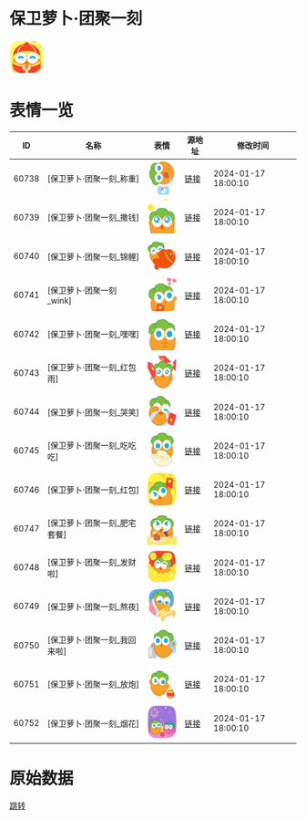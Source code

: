 # 保卫萝卜·团聚一刻

<img src="./cover.png" height="60" alt="cover" />

# 表情一览

|ID|名称|表情|源地址|修改时间|
|----|----|----|----|----|
|60738|[保卫萝卜·团聚一刻_称重]|<img src="./pic/060738_%5B保卫萝卜·团聚一刻_称重%5D.png" height="60" alt="称重"/>|[链接](https://i0.hdslb.com/bfs/garb/324bce98f3247acaad051b8db31b3fa4af362df8.png)|2024-01-17 18:00:10|
|60739|[保卫萝卜·团聚一刻_撒钱]|<img src="./pic/060739_%5B保卫萝卜·团聚一刻_撒钱%5D.png" height="60" alt="撒钱"/>|[链接](https://i0.hdslb.com/bfs/garb/0b26abdb201d8c491f012d99ac5c77308d3e2496.png)|2024-01-17 18:00:10|
|60740|[保卫萝卜·团聚一刻_锦鲤]|<img src="./pic/060740_%5B保卫萝卜·团聚一刻_锦鲤%5D.png" height="60" alt="锦鲤"/>|[链接](https://i0.hdslb.com/bfs/garb/eea7690d577b92310aa8e813174070cea560d1e4.png)|2024-01-17 18:00:10|
|60741|[保卫萝卜·团聚一刻_wink]|<img src="./pic/060741_%5B保卫萝卜·团聚一刻_wink%5D.png" height="60" alt="wink"/>|[链接](https://i0.hdslb.com/bfs/garb/6ab74342bedab74c0bc70c98934ec30d3f4831bc.png)|2024-01-17 18:00:10|
|60742|[保卫萝卜·团聚一刻_嘿嘿]|<img src="./pic/060742_%5B保卫萝卜·团聚一刻_嘿嘿%5D.png" height="60" alt="嘿嘿"/>|[链接](https://i0.hdslb.com/bfs/garb/e40e7d277caf8bb2b83e14e842da5b14d0901506.png)|2024-01-17 18:00:10|
|60743|[保卫萝卜·团聚一刻_红包雨]|<img src="./pic/060743_%5B保卫萝卜·团聚一刻_红包雨%5D.png" height="60" alt="红包雨"/>|[链接](https://i0.hdslb.com/bfs/garb/d2af7191189f8480d0a9d6f3e2724dca03446f0d.png)|2024-01-17 18:00:10|
|60744|[保卫萝卜·团聚一刻_哭笑]|<img src="./pic/060744_%5B保卫萝卜·团聚一刻_哭笑%5D.png" height="60" alt="哭笑"/>|[链接](https://i0.hdslb.com/bfs/garb/d3c3009911cdc19bc059875c76bef2870fb968b0.png)|2024-01-17 18:00:10|
|60745|[保卫萝卜·团聚一刻_吃吃吃]|<img src="./pic/060745_%5B保卫萝卜·团聚一刻_吃吃吃%5D.png" height="60" alt="吃吃吃"/>|[链接](https://i0.hdslb.com/bfs/garb/34f0620735685f3394c7163254f4616d2b52b60e.png)|2024-01-17 18:00:10|
|60746|[保卫萝卜·团聚一刻_红包]|<img src="./pic/060746_%5B保卫萝卜·团聚一刻_红包%5D.png" height="60" alt="红包"/>|[链接](https://i0.hdslb.com/bfs/garb/854c3b82da239d0ec493a1edf045b1264079b2be.png)|2024-01-17 18:00:10|
|60747|[保卫萝卜·团聚一刻_肥宅套餐]|<img src="./pic/060747_%5B保卫萝卜·团聚一刻_肥宅套餐%5D.png" height="60" alt="肥宅套餐"/>|[链接](https://i0.hdslb.com/bfs/garb/d3b7ab7a652cefd22fb95d54122084ebd1b4c5fc.png)|2024-01-17 18:00:10|
|60748|[保卫萝卜·团聚一刻_发财啦]|<img src="./pic/060748_%5B保卫萝卜·团聚一刻_发财啦%5D.png" height="60" alt="发财啦"/>|[链接](https://i0.hdslb.com/bfs/garb/ce9e80cacfbe7c6893c5c4e51c1e347591329f27.png)|2024-01-17 18:00:10|
|60749|[保卫萝卜·团聚一刻_熬夜]|<img src="./pic/060749_%5B保卫萝卜·团聚一刻_熬夜%5D.png" height="60" alt="熬夜"/>|[链接](https://i0.hdslb.com/bfs/garb/7e8afd3dc38e8412adc40a73e7c003e86f0c8bba.png)|2024-01-17 18:00:10|
|60750|[保卫萝卜·团聚一刻_我回来啦]|<img src="./pic/060750_%5B保卫萝卜·团聚一刻_我回来啦%5D.png" height="60" alt="我回来啦"/>|[链接](https://i0.hdslb.com/bfs/garb/c7e896c7960d1d990f7189bc16fcb43d4e6c4ff2.png)|2024-01-17 18:00:10|
|60751|[保卫萝卜·团聚一刻_放炮]|<img src="./pic/060751_%5B保卫萝卜·团聚一刻_放炮%5D.png" height="60" alt="放炮"/>|[链接](https://i0.hdslb.com/bfs/garb/fc29a6928f337261dad278ee7b1f477b22b8708f.png)|2024-01-17 18:00:10|
|60752|[保卫萝卜·团聚一刻_烟花]|<img src="./pic/060752_%5B保卫萝卜·团聚一刻_烟花%5D.png" height="60" alt="烟花"/>|[链接](https://i0.hdslb.com/bfs/garb/8bd730266573befe51960ad2d155e5b32c1ad453.png)|2024-01-17 18:00:10|

# 原始数据

[跳转](./raw.json)

